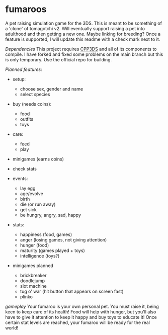 # fumaroos
A pet raising simulation game for the 3DS. This is meant to be something of a 'clone' of tomagotchi v2. Will eventually support raising a pet into adulthood and then getting a new one. Maybe linking for breeding? Once a feature is supported, I will update this readme with a check mark next to it.

*Dependencies*
This project requires [CPP3DS](https://github.com/cpp3ds/cpp3ds/) and all of its components to compile. I have forked and fixed some problems on the main branch but this is only temporary. Use the official repo for building.

*Planned features:*
  - setup:
    - choose sex, gender and name
    - select species 

  - buy (needs coins): 
    - food
    - outfits
    - toys

  - care:
    - feed
    - play

  - minigames (earns coins)
  - check stats
  - events:
    - lay egg
    - age/evolve
    - birth
    - die (or run away)
    - get sick
    - be hungry, angry, sad, happy
  
  - stats: 
    - happiness (food, games)
    - anger (losing games, not giving attention)
    - hunger (food)
    - maturity (games played + toys)
    - intelligence (toys?)
  
  - minigames planned
    - brickbreaker
    - doodlejump
    - slot machine
    - tug o' war (hit button that appears on screen fast)
    - plinko


*gameplay*
Your fumaroo is your own personal pet. You must raise it, being keen to keep care of its health! Food will help with hunger, but you'll also have to give it attention to keep it happy and buy toys to educate it! Once certain stat levels are reached, your fumaroo will be ready for the real world!
